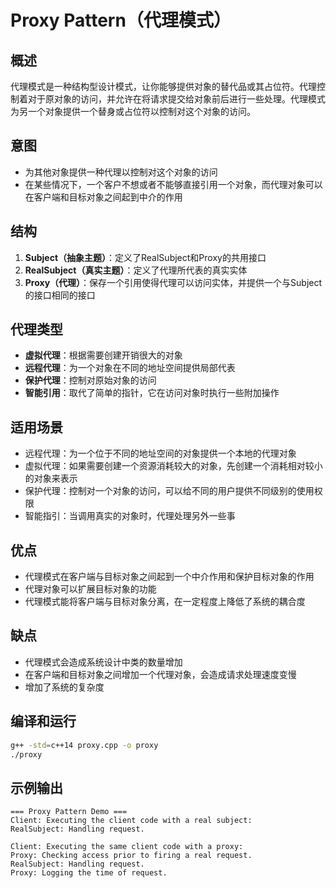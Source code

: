 # Proxy Pattern（代理模式）

## 概述
代理模式是一种结构型设计模式，让你能够提供对象的替代品或其占位符。代理控制着对于原对象的访问，并允许在将请求提交给对象前后进行一些处理。代理模式为另一个对象提供一个替身或占位符以控制对这个对象的访问。

## 意图
- 为其他对象提供一种代理以控制对这个对象的访问
- 在某些情况下，一个客户不想或者不能够直接引用一个对象，而代理对象可以在客户端和目标对象之间起到中介的作用

## 结构
1. **Subject（抽象主题）**：定义了RealSubject和Proxy的共用接口
2. **RealSubject（真实主题）**：定义了代理所代表的真实实体
3. **Proxy（代理）**：保存一个引用使得代理可以访问实体，并提供一个与Subject的接口相同的接口

## 代理类型
- **虚拟代理**：根据需要创建开销很大的对象
- **远程代理**：为一个对象在不同的地址空间提供局部代表
- **保护代理**：控制对原始对象的访问
- **智能引用**：取代了简单的指针，它在访问对象时执行一些附加操作

## 适用场景
- 远程代理：为一个位于不同的地址空间的对象提供一个本地的代理对象
- 虚拟代理：如果需要创建一个资源消耗较大的对象，先创建一个消耗相对较小的对象来表示
- 保护代理：控制对一个对象的访问，可以给不同的用户提供不同级别的使用权限
- 智能指引：当调用真实的对象时，代理处理另外一些事

## 优点
- 代理模式在客户端与目标对象之间起到一个中介作用和保护目标对象的作用
- 代理对象可以扩展目标对象的功能
- 代理模式能将客户端与目标对象分离，在一定程度上降低了系统的耦合度

## 缺点
- 代理模式会造成系统设计中类的数量增加
- 在客户端和目标对象之间增加一个代理对象，会造成请求处理速度变慢
- 增加了系统的复杂度

## 编译和运行
```bash
g++ -std=c++14 proxy.cpp -o proxy
./proxy
```

## 示例输出
```
=== Proxy Pattern Demo ===
Client: Executing the client code with a real subject:
RealSubject: Handling request.

Client: Executing the same client code with a proxy:
Proxy: Checking access prior to firing a real request.
RealSubject: Handling request.
Proxy: Logging the time of request.
```